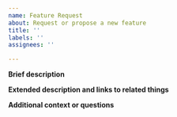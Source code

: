 ```yaml
---
name: Feature Request
about: Request or propose a new feature
title: ''
labels: ''
assignees: ''

---
```


**Brief description**

**Extended description and links to related things**

**Additional context or questions**

